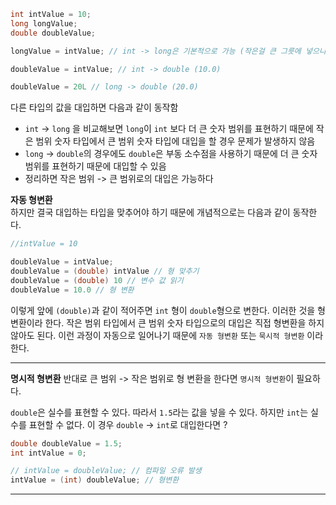 ```java
int intValue = 10;
long longValue;
double doubleValue;

longValue = intValue; // int -> long은 기본적으로 가능 (작은걸 큰 그릇에 넣으니까 당연히됨)

doubleValue = intValue; // int -> double (10.0)

doubleValue = 20L // long -> double (20.0)
```

다른 타입의 값을 대입하면 다음과 같이 동작함

- `int` -> `long` 을 비교해보면 `long`이 `int` 보다 더 큰 숫자 범위를 표현하기 때문에 
작은 범위 숫자 타입에서 큰 범위 숫자 타입에 대입을 할 경우 문제가 발생하지 않음
- `long` -> `double`의 경우에도 `double`은 부동 소수점을 사용하기  때문에 더 큰 숫자 범위를 표현하기 때문에 대입할 수 있음
- 정리하면 작은 범위 -> 큰 범위로의 대입은 가능하다

**자동 형변환**  
하지만 결국 대입하는 타입을 맞추어야 하기 때문에 개념적으로는 다음과 같이 동작한다.
```java
//intValue = 10

doubleValue = intValue;
doubleValue = (double) intValue // 형 맞추기
doubleValue = (double) 10 // 변수 값 읽기
doubleValue = 10.0 // 형 변환
```

이렇게 앞에 `(double)`과 같이 적어주면 `int` 형이 `double`형으로 변한다. 이러한 것을 형 변환이라 한다.
작은 범위 타입에서 큰 범위 숫자 타입으로의 대입은 직접 형변환을 하지 않아도 된다. 
이런 과정이 자동으로 일어나기 때문에 `자동 형변환` 또는 `묵시적 형변환` 이라 한다.

---

**명시적 형변환**
반대로 큰 범위 -> 작은 범위로 형 변환을 한다면  `명시적 형변환`이 필요하다.

`double`은 실수를 표현할 수 있다. 따라서 `1.5`라는 값을 넣을 수 있다. 
하지만 `int`는 실수를 표현할 수 없다. 이 경우 `double` -> `int`로 대입한다면 ?

```java
double doubleValue = 1.5;
int intValue = 0;

// intValue = doubleValue; // 컴파일 오류 발생
intValue = (int) doubleValue; // 형변환
```

---






